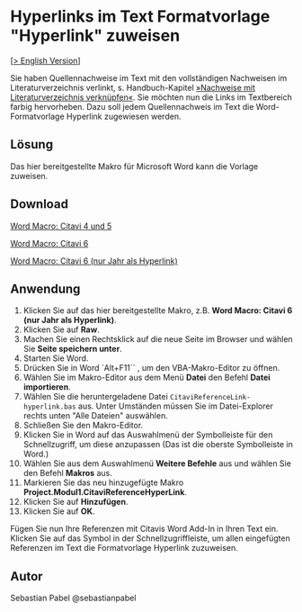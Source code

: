 # Hyperlinks im Text Formatvorlage "Hyperlink" zuweisen

[[> English Version](readme.md)]

Sie haben Quellennachweise im Text mit den vollständigen Nachweisen im Literaturverzeichnis verlinkt, s. Handbuch-Kapitel [»Nachweise mit Literaturverzeichnis verknüpfen«](https://www.citavi.com/sub/manual6/de/index.html?link_in_text_citations_to_references.html). Sie möchten nun die Links im Textbereich farbig hervorheben. Dazu soll jedem Quellennachweis im Text die Word-Formatvorlage Hyperlink zugewiesen werden.

## Lösung
Das hier bereitgestellte Makro für Microsoft Word kann die Vorlage zuweisen.

## Download
[Word Macro: Citavi 4 und 5](C4+_CitaviReferenceLink-hyperlink.bas)

[Word Macro: Citavi 6](C6_CitaviReferenceLink-hyperlink.bas)

[Word Macro: Citavi 6 (nur Jahr als Hyperlink)](C6_CitaviReferenceLink-hyperlink-yearonly.bas)

## Anwendung

1. Klicken Sie auf das hier bereitgestellte Makro, z.B. **Word Macro: Citavi 6 (nur Jahr als Hyperlink)**.
1. Klicken Sie auf **Raw**.
1. Machen Sie einen Rechtsklick auf die neue Seite im Browser und wählen Sie **Seite speichern unter**. 
1. Starten Sie Word.
1. Drücken Sie in Word `Alt+F11`` , um den VBA-Makro-Editor zu öffnen.
1. Wählen Sie im Makro-Editor aus dem Menü **Datei** den Befehl **Datei importieren**.
1. Wählen Sie die heruntergeladene Datei `CitaviReferenceLink-hyperlink.bas` aus. Unter Umständen müssen Sie im Datei-Explorer rechts unten "Alle Dateien" auswählen.
1. Schließen Sie den Makro-Editor.
1. Klicken Sie in Word auf das Auswahlmenü der Symbolleiste für den Schnellzugriff, um diese anzupassen (Das ist die oberste Symbolleiste in Word.)
1. Wählen Sie aus dem Auswahlmenü **Weitere Befehle** aus und wählen Sie den Befehl **Makros** aus.
1. Markieren Sie das neu hinzugefügte Makro **Project.Modul1.CitaviReferenceHyperLink**.
1. Klicken Sie auf **Hinzufügen**.
1. Klicken Sie auf **OK**.

Fügen Sie nun Ihre Referenzen mit Citavis Word Add-In in Ihren Text ein. Klicken Sie auf das Symbol in der Schnellzugriffleiste, um allen eingefügten Referenzen im Text die Formatvorlage Hyperlink zuzuweisen.

## Autor
Sebastian Pabel @sebastianpabel
